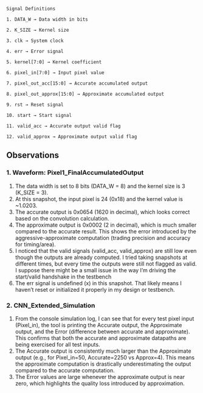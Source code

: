 ```
Signal Definitions

1. DATA_W → Data width in bits

2. K_SIZE → Kernel size

3. clk → System clock

4. err → Error signal

5. kernel[7:0] → Kernel coefficient

6. pixel_in[7:0] → Input pixel value

7. pixel_out_acc[15:0] → Accurate accumulated output

8. pixel_out_approx[15:0] → Approximate accumulated output

9. rst → Reset signal

10. start → Start signal

11. valid_acc → Accurate output valid flag

12. valid_approx → Approximate output valid flag

```


## Observations
### 1. Waveform: Pixel1_FinalAccumulatedOutput
1. The data width is set to 8 bits (DATA_W = 8) and the kernel size is 3 (K_SIZE = 3).
2. At this snapshot, the input pixel is 24 (0x18) and the kernel value is ~1.0203.
3. The accurate output is 0x0654 (1620 in decimal), which looks correct based on the convolution calculation.
4. The approximate output is 0x0002 (2 in decimal), which is much smaller compared to the accurate result. This shows the error introduced by the aggressive-approximate computation (trading precision and accuracy for timing/area).
5. I noticed that the valid signals (valid_acc, valid_approx) are still low even though the outputs are already computed. I tried taking snapshots at different times, but every time the outputs were still not flagged as valid. I suppose there might be a small issue in the way I’m driving the start/valid handshake in the testbench
6. The err signal is undefined (x) in this snapshot. That likely means I haven’t reset or initialized it properly in my design or testbench.

### 2. CNN_Extended_Simulation
1. From the console simulation log, I can see that for every test pixel input (Pixel_in), the tool is printing the Accurate output, the Approximate output, and the Error (difference between accurate and approximate). This confirms that both the accurate and approximate datapaths are being exercised for all test inputs.
2. The Accurate output is consistently much larger than the Approximate output (e.g., for Pixel_in=50, Accurate=2250 vs Approx=4). This means the approximate computation is drastically underestimating the output compared to the accurate computation.  
3. The Error values are large whenever the approximate output is near zero, which highlights the quality loss introduced by approximation.
